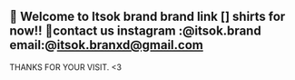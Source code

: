 🛒 Welcome to Itsok brand
brand link []
shirts for now!!
📨contact us 
instagram :@itsok.brand
email:@itsok.branxd@gmail.com
-----------
THANKS FOR YOUR VISIT. <3
